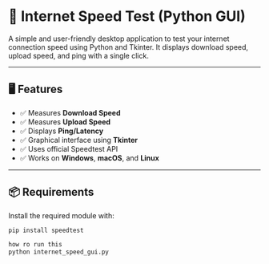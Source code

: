 # 📶 Internet Speed Test (Python GUI)

A simple and user-friendly desktop application to test your internet connection speed using Python and Tkinter. It displays download speed, upload speed, and ping with a single click.

---

## 🖥️ Features

- ✅ Measures **Download Speed**
- ✅ Measures **Upload Speed**
- ✅ Displays **Ping/Latency**
- ✅ Graphical interface using **Tkinter**
- ✅ Uses official Speedtest API
- ✅ Works on **Windows**, **macOS**, and **Linux**

---

## 📦 Requirements

Install the required module with:

```bash
pip install speedtest

how ro run this 
python internet_speed_gui.py
